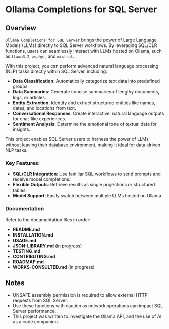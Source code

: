 # Ollama Completions for SQL Server

## Overview

`Ollama Completions for SQL Server` brings the power of Large Language Models (LLMs) directly to SQL Server workflows. 
By leveraging SQL/CLR functions, users can seamlessly interact with LLMs hosted on Ollama, such as `llama3.2`, `zephyr`, and `mistral`.

With this project, you can perform advanced natural language processing (NLP) tasks directly within SQL Server, including:

- **Data Classification**: Automatically categorize text data into predefined groups.
- **Data Summaries**: Generate concise summaries of lengthy documents, logs, or articles.
- **Entity Extraction**: Identify and extract structured entities like names, dates, and locations from text.
- **Conversational Responses**: Create interactive, natural language outputs for chat-like experiences.
- **Sentiment Analysis**: Determine the emotional tone of textual data for insights.

This project enables SQL Server users to harness the power of LLMs without leaving their database environment, 
making it ideal for data-driven NLP tasks.

### Key Features:
- **SQL/CLR Integration**: Use familiar SQL workflows to send prompts and receive model completions.
- **Flexible Outputs**: Retrieve results as single projections or structured tables.
- **Model Support**: Easily switch between multiple LLMs hosted on Ollama.

### Documentation

Refer to the documentation files in order:
- **README.md**
- **INSTALLATION.md**
- **USAGE.md**
- **JSON-LIBRARY.md** (in progress)
- **TESTING.md**
- **CONTRIBUTING.md**
- **ROADMAP.md**
- **WORKS-CONSULTED.md** (in progress)

## Notes

- UNSAFE assembly permission is required to allow external HTTP requests from SQL Server.
- Use these functions with caution as network operations can impact SQL Server performance.
- This project was written to investigate the Ollama API, and the use of AI as a code companion.
